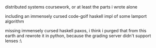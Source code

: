 distributed systems coursework, or at least the parts i wrote alone

including an immensely cursed code-golf haskell impl of some lamport algorithm

missing immensely cursed haskell paxos, i think i purged that from this earth and rewrote it in python, because the grading server didn't support lenses :\
